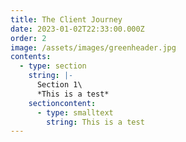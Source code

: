 ```yaml
---
title: The Client Journey
date: 2023-01-02T22:33:00.000Z
order: 2
image: /assets/images/greenheader.jpg
contents:
  - type: section
    string: |-
      Section 1\
      *This is a test*
    sectioncontent:
      - type: smalltext
        string: This is a test
---
```

